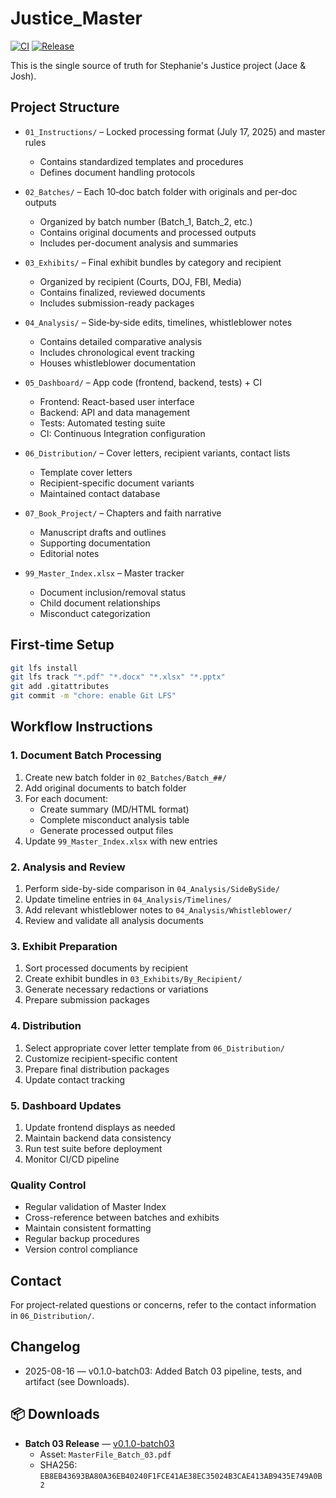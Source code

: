 # Justice_Master

[![CI](https://github.com/sspedowski/JUSTICE_MASTER/actions/workflows/ci.yml/badge.svg)](https://github.com/sspedowski/JUSTICE_MASTER/actions/workflows/ci.yml) [![Release](https://img.shields.io/github/v/release/sspedowski/JUSTICE_MASTER?label=latest%20release)](https://github.com/sspedowski/JUSTICE_MASTER/releases/latest)

This is the single source of truth for Stephanie's Justice project (Jace & Josh).

## Project Structure
- `01_Instructions/` – Locked processing format (July 17, 2025) and master rules
	- Contains standardized templates and procedures
	- Defines document handling protocols
  
- `02_Batches/` – Each 10‑doc batch folder with originals and per‑doc outputs
	- Organized by batch number (Batch_1, Batch_2, etc.)
	- Contains original documents and processed outputs
	- Includes per-document analysis and summaries

- `03_Exhibits/` – Final exhibit bundles by category and recipient
	- Organized by recipient (Courts, DOJ, FBI, Media)
	- Contains finalized, reviewed documents
	- Includes submission-ready packages

- `04_Analysis/` – Side‑by‑side edits, timelines, whistleblower notes
	- Contains detailed comparative analysis
	- Includes chronological event tracking
	- Houses whistleblower documentation

- `05_Dashboard/` – App code (frontend, backend, tests) + CI
	- Frontend: React-based user interface
	- Backend: API and data management
	- Tests: Automated testing suite
	- CI: Continuous Integration configuration

- `06_Distribution/` – Cover letters, recipient variants, contact lists
	- Template cover letters
	- Recipient-specific document variants
	- Maintained contact database

- `07_Book_Project/` – Chapters and faith narrative
	- Manuscript drafts and outlines
	- Supporting documentation
	- Editorial notes

- `99_Master_Index.xlsx` – Master tracker
	- Document inclusion/removal status
	- Child document relationships
	- Misconduct categorization

## First‑time Setup
```bash
git lfs install
git lfs track "*.pdf" "*.docx" "*.xlsx" "*.pptx"
git add .gitattributes
git commit -m "chore: enable Git LFS"
```

## Workflow Instructions

### 1. Document Batch Processing
1. Create new batch folder in `02_Batches/Batch_##/`
2. Add original documents to batch folder
3. For each document:
	 - Create summary (MD/HTML format)
	 - Complete misconduct analysis table
	 - Generate processed output files
4. Update `99_Master_Index.xlsx` with new entries

### 2. Analysis and Review
1. Perform side-by-side comparison in `04_Analysis/SideBySide/`
2. Update timeline entries in `04_Analysis/Timelines/`
3. Add relevant whistleblower notes to `04_Analysis/Whistleblower/`
4. Review and validate all analysis documents

### 3. Exhibit Preparation
1. Sort processed documents by recipient
2. Create exhibit bundles in `03_Exhibits/By_Recipient/`
3. Generate necessary redactions or variations
4. Prepare submission packages

### 4. Distribution
1. Select appropriate cover letter template from `06_Distribution/`
2. Customize recipient-specific content
3. Prepare final distribution packages
4. Update contact tracking

### 5. Dashboard Updates
1. Update frontend displays as needed
2. Maintain backend data consistency
3. Run test suite before deployment
4. Monitor CI/CD pipeline

### Quality Control
- Regular validation of Master Index
- Cross-reference between batches and exhibits
- Maintain consistent formatting
- Regular backup procedures
- Version control compliance

## Contact
For project-related questions or concerns, refer to the contact information in `06_Distribution/`.

## Changelog

- 2025-08-16 — v0.1.0-batch03: Added Batch 03 pipeline, tests, and artifact (see Downloads).

## 📦 Downloads

- **Batch 03 Release** — [v0.1.0-batch03](https://github.com/sspedowski/JUSTICE_MASTER/releases/tag/v0.1.0-batch03)
	- Asset: `MasterFile_Batch_03.pdf`
	- SHA256: `EB8EB43693BA80A36EB40240F1FCE41AE38EC35024B3CAE413AB9435E749A0B2`
